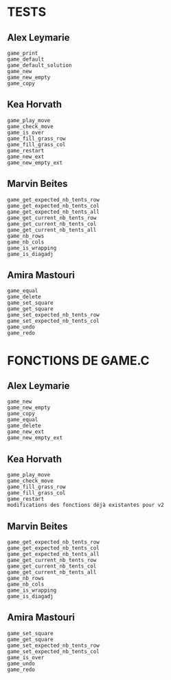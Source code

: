 # TESTS

## **Alex Leymarie**

    game_print
    game_default
    game_default_solution
    game_new
    game_new_empty
    game_copy

## **Kea Horvath**

    game_play_move
    game_check_move
    game_is_over
    game_fill_grass_row
    game_fill_grass_col
    game_restart
    game_new_ext
    game_new_empty_ext

## **Marvin Beites**

    game_get_expected_nb_tents_row
    game_get_expected_nb_tents_col
    game_get_expected_nb_tents_all
    game_get_current_nb_tents_row
    game_get_current_nb_tents_col
    game_get_current_nb_tents_all
    game_nb_rows
    game_nb_cols
    game_is_wrapping
    game_is_diagadj

## **Amira Mastouri**

    game_equal
    game_delete
    game_set_square
    game_get_square
    game_set_expected_nb_tents_row
    game_set_expected_nb_tents_col
    game_undo
    game_redo


# FONCTIONS DE GAME.C

## **Alex Leymarie**

    game_new
    game_new_empty
    game_copy
    game_equal
    game_delete
    game_new_ext
    game_new_empty_ext

## **Kea Horvath**

    game_play_move
    game_check_move
    game_fill_grass_row
    game_fill_grass_col
    game_restart
    modifications des fonctions déjà existantes pour v2

## **Marvin Beites**

    game_get_expected_nb_tents_row
    game_get_expected_nb_tents_col
    game_get_expected_nb_tents_all
    game_get_current_nb_tents_row
    game_get_current_nb_tents_col
    game_get_current_nb_tents_all
    game_nb_rows
    game_nb_cols
    game_is_wrapping
    game_is_diagadj

## **Amira Mastouri**

    game_set_square
    game_get_square
    game_set_expected_nb_tents_row
    game_set_expected_nb_tents_col
    game_is_over
    game_undo
    game_redo